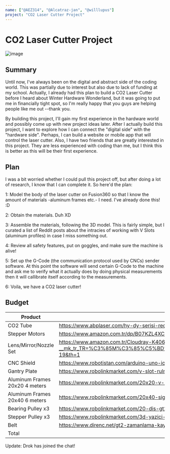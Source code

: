 ```yaml
---
name: ["@AEZ314", "@Alcatraz-jan", "@willlupus"] 
project: "CO2 Laser Cutter Project"
---
```


# CO2 Laser Cutter Project
![image](https://user-images.githubusercontent.com/60713428/208343282-9c3a7b07-211c-4495-b779-816ec21fa3bc.png)

## Summary

Until now, I've always been on the digital and abstract side of the coding world. This was partially due to interest but also due to lack of funding at my school. Actually, I already had this plan to build a CO2 Laser Cutter before I heard about Winter Hardware Wonderland, but it was going to put me in financially tight spot, so I'm really happy that you guys are helping people like me out --thank you.

By building this project, I'll gain my first experience in the hardware world and possibly come up with new project ideas later. After I actually build this project, I want to explore how I can connect the "digital side" with the "hardware side". Perhaps, I can build a website or mobile app that will control the laser cutter. Also, I have two friends that are greatly interested in this project. They are less experienced with coding than me, but I think this is better as this will be their first experience.

## Plan

I was a bit worried whether I could pull this project off, but after doing a lot of research, I know that I can complete it. So here'd the plan:

1:
Model the body of the laser cutter on Fusion360 so that I know the amount of materials -aluminum frames etc.- I need. I've already done this! :D

2:
Obtain the materials. Duh XD

3:
Assemble the materials, following the 3D model. This is fairly simple, but I curated a list of Reddit posts about the intracies of working with V Slots (aluminum profiles) in case I miss something out.

4:
Review all safety features, put on goggles, and make sure the machine is alive!

5:
Set up the G-Code (the communication protocol used by CNCs) sender software. At this point the software will send certain G-Code to the machine and ask me to verify what it actually does by doing physical measurements then it will callibrate itself according to the measurements.

6:
Voila, we have a CO2 laser cutter!

## Budget

| Product         | Supplier/Link                         | Cost   |
| --------------- | ------------------------------------- | ------ |
| CO2 Tube | https://www.abplaser.com/hy-dy-serisi-reci-guc-kaynagi?search=t%C3%BCp&description=true | $130  |
| Stepper Motors | https://www.amazon.com.tr/dp/B07KZL4XCL/ref=asc_df_B07KZL4XCL1661961600000/?creative=380333&creativeASIN=B07KZL4XCL&linkCode=asn | $31.69 |
| Lens/Mirror/Nozzle Set | https://www.amazon.com.tr/Cloudray-K4060-Grav%C3%BCr-Kesici-Kafas%C4%B1/dp/B0B5D26BRX/ref=sr_1_19?__mk_tr_TR=%C3%85M%C3%85%C5%BD%C3%95%C3%91&crid=9XMA67OD6O0Q&keywords=co2%2Blazer%2Bayna%2Blens%2Bset&qid=1671421766&sprefix=co2%2Blazer%2Bayna%2Blens%2Bse%2Caps%2C168&sr=8-19&th=1 | $84.51  |
| CNC Shield | https://www.robotistan.com/arduino-uno-icin-cnc-shield-a4988-uyumlu | $2.68 |
| Gantry Plate | https://www.robolinkmarket.com/v-slot-rulmanli-araba-20x20-profil-uyumlu-mini-tekerli | $9.15 |
| Aluminum Frames 20x20 4 meters | https://www.robolinkmarket.com/20x20-v-slot-sigma-profil-kanal-6-1-metre | $29.75 |
| Aluminum Frames 20x40 6 meters | https://www.robolinkmarket.com/20x40-sigma-profil-kanal-6-500mm | $49.94 |
| Bearing Pulley x3 | https://www.robolinkmarket.com/20-dis-gt2-6mm-rulmanli-kasnak-3mm-saft-capi-siyah | $2.94 |
| Stepper Pulley x3 | https://www.robolinkmarket.com/3d-yazici-icin-20-dis-8mm-kasnak | $1.71 |
| Belt | https://www.direnc.net/gt2-zamanlama-kayisi-6mm-10-metre | $11.8 |
| Total           |                                       | $356.42 |


Update: Drok has joined the chat!
